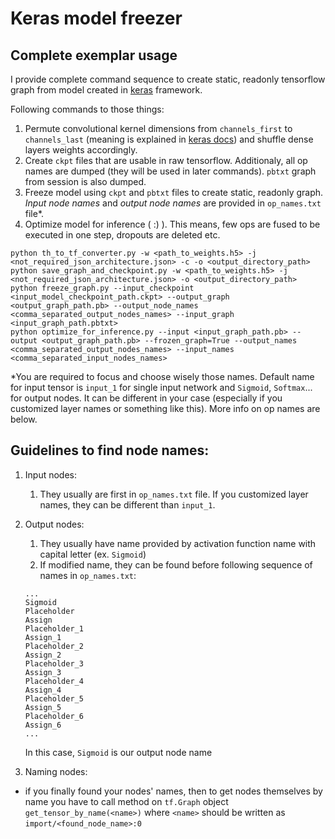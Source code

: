 # Keras model freezer

## Complete exemplar usage
I provide complete command sequence to create static, readonly tensorflow graph from model created in [keras](https://github.com/keras-team/keras) framework.

Following commands to those things:
1) Permute convolutional kernel dimensions from `channels_first` to `channels_last` (meaning is explained in [keras docs](https://keras.io/)) and shuffle dense layers weights accordingly.
2) Create `ckpt` files that are usable in raw tensorflow. Additionaly, all op names are dumped (they will be used in later commands). `pbtxt` graph from session is also dumped.
3) Freeze model using `ckpt` and `pbtxt` files to create static, readonly graph. *Input node names* and *output node names* are provided in `op_names.txt` file*.
4) Optimize model for inference ( :) ). This means, few ops are fused to be executed in one step, dropouts are deleted etc. 

```
python th_to_tf_converter.py -w <path_to_weights.h5> -j <not_required_json_architecture.json> -c -o <output_directory_path>
python save_graph_and_checkpoint.py -w <path_to_weights.h5> -j <not_required_json_architecture.json> -o <output_directory_path>
python freeze_graph.py --input_checkpoint <input_model_checkpoint_path.ckpt> --output_graph <output_graph_path.pb> --output_node_names <comma_separated_output_nodes_names> --input_graph <input_graph_path.pbtxt>
python optimize_for_inference.py --input <input_graph_path.pb> --output <output_graph_path.pb> --frozen_graph=True --output_names <comma_separated_output_nodes_names> --input_names <comma_separated_input_nodes_names>
```

*You are required to focus and choose wisely those names. Default name for input tensor is `input_1` for single input network and `Sigmoid`, `Softmax`... for output nodes. It can be different in your case (especially if you customized layer names or something like this). More info on op names are below.

## Guidelines to find node names:
1) Input nodes:
    1. They usually are first in `op_names.txt` file. If you customized layer names, they can be different than `input_1`.
    
2) Output nodes:
    1. They usually have name provided by activation function name with capital letter (ex. `Sigmoid`)
    2. If modified name, they can be found before following sequence of names in `op_names.txt`:
    ```
    ...
    Sigmoid
    Placeholder
    Assign
    Placeholder_1
    Assign_1
    Placeholder_2
    Assign_2
    Placeholder_3
    Assign_3
    Placeholder_4
    Assign_4
    Placeholder_5
    Assign_5
    Placeholder_6
    Assign_6
    ...
    ```
    In this case, `Sigmoid` is our output node name 
3) Naming nodes:
- if you finally found your nodes' names, then to get nodes themselves by name you have to call method on `tf.Graph` object `get_tensor_by_name(<name>)` where `<name>` should be written as `import/<found_node_name>:0`